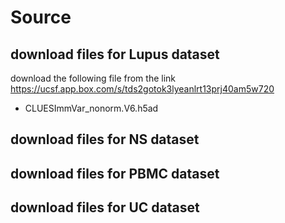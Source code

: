 # Source

## download files for Lupus dataset

download the following file from the link https://ucsf.app.box.com/s/tds2gotok3lyeanlrt13prj40am5w720
- CLUESImmVar_nonorm.V6.h5ad


## download files for NS dataset


## download files for PBMC dataset


## download files for UC dataset
